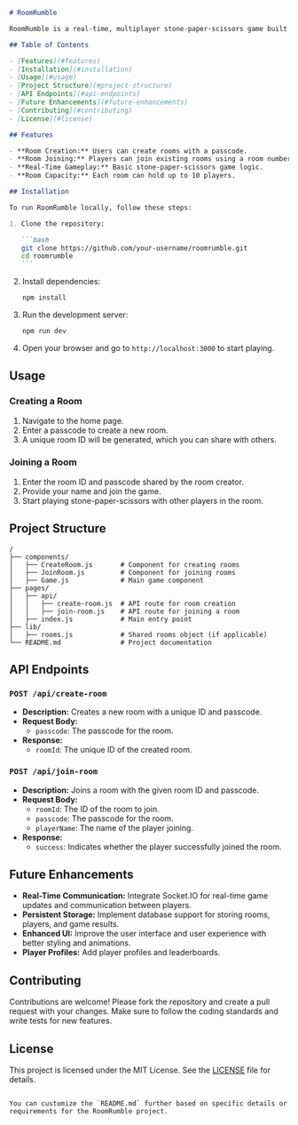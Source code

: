 ````markdown
# RoomRumble

RoomRumble is a real-time, multiplayer stone-paper-scissors game built with Next.js. Players can create rooms, join existing rooms using a room number and passcode, and play against each other. Each room can host up to 10 players.

## Table of Contents

- [Features](#features)
- [Installation](#installation)
- [Usage](#usage)
- [Project Structure](#project-structure)
- [API Endpoints](#api-endpoints)
- [Future Enhancements](#future-enhancements)
- [Contributing](#contributing)
- [License](#license)

## Features

- **Room Creation:** Users can create rooms with a passcode.
- **Room Joining:** Players can join existing rooms using a room number and passcode.
- **Real-Time Gameplay:** Basic stone-paper-scissors game logic.
- **Room Capacity:** Each room can hold up to 10 players.

## Installation

To run RoomRumble locally, follow these steps:

1. Clone the repository:

   ```bash
   git clone https://github.com/your-username/roomrumble.git
   cd roomrumble
   ```
````

2. Install dependencies:

   ```bash
   npm install
   ```

3. Run the development server:

   ```bash
   npm run dev
   ```

4. Open your browser and go to `http://localhost:3000` to start playing.

## Usage

### Creating a Room

1. Navigate to the home page.
2. Enter a passcode to create a new room.
3. A unique room ID will be generated, which you can share with others.

### Joining a Room

1. Enter the room ID and passcode shared by the room creator.
2. Provide your name and join the game.
3. Start playing stone-paper-scissors with other players in the room.

## Project Structure

```plaintext
/
├── components/
│   ├── CreateRoom.js       # Component for creating rooms
│   ├── JoinRoom.js         # Component for joining rooms
│   ├── Game.js             # Main game component
├── pages/
│   ├── api/
│   │   ├── create-room.js  # API route for room creation
│   │   ├── join-room.js    # API route for joining a room
│   ├── index.js            # Main entry point
├── lib/
│   ├── rooms.js            # Shared rooms object (if applicable)
└── README.md               # Project documentation
```

## API Endpoints

### `POST /api/create-room`

- **Description:** Creates a new room with a unique ID and passcode.
- **Request Body:**
  - `passcode`: The passcode for the room.
- **Response:**
  - `roomId`: The unique ID of the created room.

### `POST /api/join-room`

- **Description:** Joins a room with the given room ID and passcode.
- **Request Body:**
  - `roomId`: The ID of the room to join.
  - `passcode`: The passcode for the room.
  - `playerName`: The name of the player joining.
- **Response:**
  - `success`: Indicates whether the player successfully joined the room.

## Future Enhancements

- **Real-Time Communication:** Integrate Socket.IO for real-time game updates and communication between players.
- **Persistent Storage:** Implement database support for storing rooms, players, and game results.
- **Enhanced UI:** Improve the user interface and user experience with better styling and animations.
- **Player Profiles:** Add player profiles and leaderboards.

## Contributing

Contributions are welcome! Please fork the repository and create a pull request with your changes. Make sure to follow the coding standards and write tests for new features.

## License

This project is licensed under the MIT License. See the [LICENSE](LICENSE) file for details.

```

You can customize the `README.md` further based on specific details or requirements for the RoomRumble project.
```

